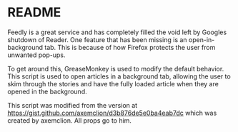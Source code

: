 # README

Feedly is a great service and has completely filled the void left by Googles shutdown of Reader. 
One feature that has been missing is an open-in-background tab.  This is because of how Firefox
protects the user from unwanted pop-ups.  

To get around this, GreaseMonkey is used to modify the default behavior.  This script is used
to open articles in a background tab, allowing the user to skim through the stories and have the
fully loaded article when they are opened in the background.

This script was modified from the version at  https://gist.github.com/axemclion/d3b876de5e0ba4eab7dc
which was created by axemclion.  All props go to him.
